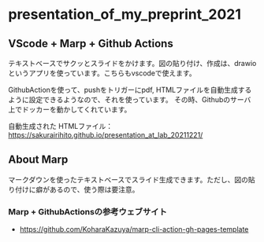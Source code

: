 # presentation_of_my_preprint_2021

## VScode + Marp + Github Actions
テキストベースでサクッとスライドをかけます。図の貼り付け、作成は、drawioというアプリを使っています。こちらもvscodeで使えます。

GithubActionを使って、pushをトリガーにpdf, HTMLファイルを自動生成するように設定できるようなので、それを使っています。
その時、Githubのサーバ上でドッカーを動かしてくれています。

自動生成された
HTMLファイル：
https://sakurairihito.github.io/presentation_at_lab_20211221/


## About Marp
マークダウンを使ったテキストベースでスライド生成できます。ただし、図の貼り付けに癖があるので、使う際は要注意。


### Marp + GithubActionsの参考ウェブサイト
- https://github.com/KoharaKazuya/marp-cli-action-gh-pages-template
